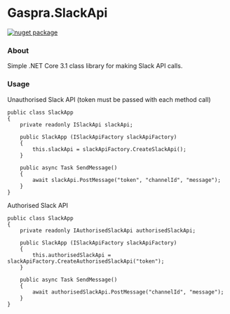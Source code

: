 # Gaspra.SlackApi

[![nuget package](https://github.com/Gaspra/Gaspra.SlackApi/workflows/publish%20to%20nuget/badge.svg?branch=master)](https://www.nuget.org/packages/Gaspra.SlackApi/)

### About

Simple .NET Core 3.1 class library for making Slack API calls.

### Usage

Unauthorised Slack API (token must be passed with each method call)

```
public class SlackApp
{
    private readonly ISlackApi slackApi;
    
    public SlackApp (ISlackApiFactory slackApiFactory)
    {
        this.slackApi = slackApiFactory.CreateSlackApi();
    }
    
    public async Task SendMessage()
    {
        await slackApi.PostMessage("token", "channelId", "message");
    }
}
```

Authorised Slack API

```
public class SlackApp
{
    private readonly IAuthorisedSlackApi authorisedSlackApi;
    
    public SlackApp (ISlackApiFactory slackApiFactory)
    {
        this.authorisedSlackApi = slackApiFactory.CreateAuthorisedSlackApi("token");
    }
    
    public async Task SendMessage()
    {
        await authorisedSlackApi.PostMessage("channelId", "message");
    }
}
```